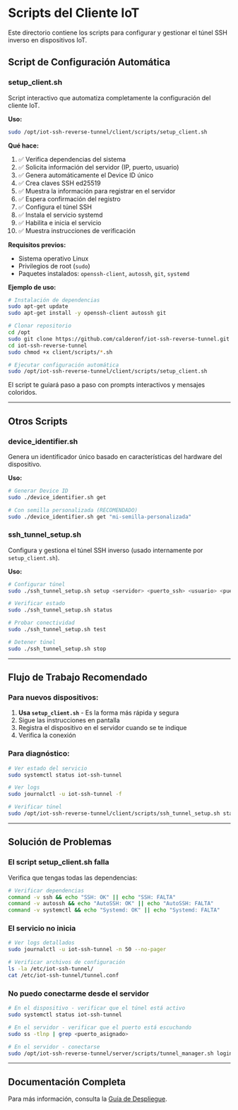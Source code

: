 # Scripts del Cliente IoT

Este directorio contiene los scripts para configurar y gestionar el túnel SSH inverso en dispositivos IoT.

## Script de Configuración Automática

### setup_client.sh

Script interactivo que automatiza completamente la configuración del cliente IoT.

**Uso:**

```bash
sudo /opt/iot-ssh-reverse-tunnel/client/scripts/setup_client.sh
```

**Qué hace:**

1. ✅ Verifica dependencias del sistema
2. ✅ Solicita información del servidor (IP, puerto, usuario)
3. ✅ Genera automáticamente el Device ID único
4. ✅ Crea claves SSH ed25519
5. ✅ Muestra la información para registrar en el servidor
6. ✅ Espera confirmación del registro
7. ✅ Configura el túnel SSH
8. ✅ Instala el servicio systemd
9. ✅ Habilita e inicia el servicio
10. ✅ Muestra instrucciones de verificación

**Requisitos previos:**

- Sistema operativo Linux
- Privilegios de root (`sudo`)
- Paquetes instalados: `openssh-client`, `autossh`, `git`, `systemd`

**Ejemplo de uso:**

```bash
# Instalación de dependencias
sudo apt-get update
sudo apt-get install -y openssh-client autossh git

# Clonar repositorio
cd /opt
sudo git clone https://github.com/calderonf/iot-ssh-reverse-tunnel.git
cd iot-ssh-reverse-tunnel
sudo chmod +x client/scripts/*.sh

# Ejecutar configuración automática
sudo /opt/iot-ssh-reverse-tunnel/client/scripts/setup_client.sh
```

El script te guiará paso a paso con prompts interactivos y mensajes coloridos.

---

## Otros Scripts

### device_identifier.sh

Genera un identificador único basado en características del hardware del dispositivo.

**Uso:**

```bash
# Generar Device ID
sudo ./device_identifier.sh get

# Con semilla personalizada (RECOMENDADO)
sudo ./device_identifier.sh get "mi-semilla-personalizada"
```

### ssh_tunnel_setup.sh

Configura y gestiona el túnel SSH inverso (usado internamente por `setup_client.sh`).

**Uso:**

```bash
# Configurar túnel
sudo ./ssh_tunnel_setup.sh setup <servidor> <puerto_ssh> <usuario> <puerto_tunel>

# Verificar estado
sudo ./ssh_tunnel_setup.sh status

# Probar conectividad
sudo ./ssh_tunnel_setup.sh test

# Detener túnel
sudo ./ssh_tunnel_setup.sh stop
```

---

## Flujo de Trabajo Recomendado

### Para nuevos dispositivos:

1. **Usa `setup_client.sh`** - Es la forma más rápida y segura
2. Sigue las instrucciones en pantalla
3. Registra el dispositivo en el servidor cuando se te indique
4. Verifica la conexión

### Para diagnóstico:

```bash
# Ver estado del servicio
sudo systemctl status iot-ssh-tunnel

# Ver logs
sudo journalctl -u iot-ssh-tunnel -f

# Verificar túnel
sudo /opt/iot-ssh-reverse-tunnel/client/scripts/ssh_tunnel_setup.sh status
```

---

## Solución de Problemas

### El script setup_client.sh falla

Verifica que tengas todas las dependencias:

```bash
# Verificar dependencias
command -v ssh && echo "SSH: OK" || echo "SSH: FALTA"
command -v autossh && echo "AutoSSH: OK" || echo "AutoSSH: FALTA"
command -v systemctl && echo "Systemd: OK" || echo "Systemd: FALTA"
```

### El servicio no inicia

```bash
# Ver logs detallados
sudo journalctl -u iot-ssh-tunnel -n 50 --no-pager

# Verificar archivos de configuración
ls -la /etc/iot-ssh-tunnel/
cat /etc/iot-ssh-tunnel/tunnel.conf
```

### No puedo conectarme desde el servidor

```bash
# En el dispositivo - verificar que el túnel está activo
sudo systemctl status iot-ssh-tunnel

# En el servidor - verificar que el puerto está escuchando
sudo ss -tlnp | grep <puerto_asignado>

# En el servidor - conectarse
sudo /opt/iot-ssh-reverse-tunnel/server/scripts/tunnel_manager.sh login <device_id>
```

---

## Documentación Completa

Para más información, consulta la [Guía de Despliegue](../../docs/DEPLOYMENT.md).
